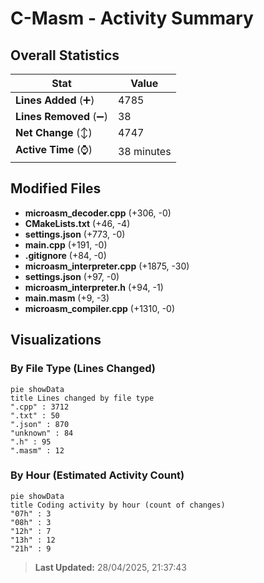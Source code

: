 # C-Masm - Activity Summary 

## Overall Statistics

| Stat                   | Value                                                             |
| ---------------------- | ----------------------------------------------------------------- |
| **Lines Added** (➕)   | 4785                                          |
| **Lines Removed** (➖) | 38                                        |
| **Net Change** (↕)    | 4747                |
| **Active Time** (⌚)   | 38 minutes |


## Modified Files
- **microasm_decoder.cpp** (+306, -0)
- **CMakeLists.txt** (+46, -4)
- **settings.json** (+773, -0)
- **main.cpp** (+191, -0)
- **.gitignore** (+84, -0)
- **microasm_interpreter.cpp** (+1875, -30)
- **settings.json** (+97, -0)
- **microasm_interpreter.h** (+94, -1)
- **main.masm** (+9, -3)
- **microasm_compiler.cpp** (+1310, -0)

## Visualizations

### By File Type (Lines Changed)

```mermaid
pie showData
title Lines changed by file type
".cpp" : 3712
".txt" : 50
".json" : 870
"unknown" : 84
".h" : 95
".masm" : 12
```

### By Hour (Estimated Activity Count)

```mermaid
pie showData
title Coding activity by hour (count of changes)
"07h" : 3
"08h" : 3
"12h" : 7
"13h" : 12
"21h" : 9
```


> **Last Updated:** 28/04/2025, 21:37:43